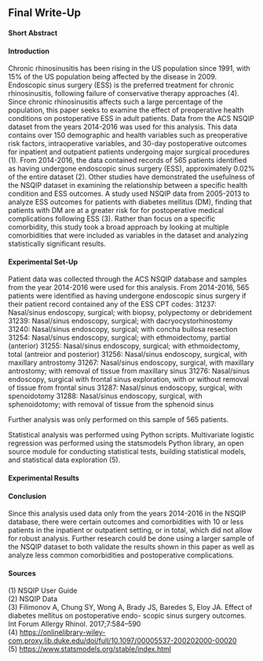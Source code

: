 ## Final Write-Up

#### Short Abstract

#### Introduction
Chronic rhinosinusitis has been rising in the US population since 1991, with 15% of the US population being affected by the disease in 2009. Endoscopic sinus surgery (ESS) is the preferred treatment for chronic rhinosinusitis, following failure of conservative therapy approaches (4). Since chronic rhinosinusitis affects such a large percentage of the population, this paper seeks to examine the effect of preoperative health conditions on postoperative ESS in adult patients. Data from the ACS NSQIP dataset from the years 2014-2016 was used for this analysis. This data contains over 150 demographic and health variables such as preoperative risk factors, intraoperative variables, and 30-day postoperative outcomes for inpatient and outpatient patients undergoing major surgical procedures (1). From 2014-2016, the data contained records of 565 patients identified as having undergone endoscopic sinus surgery (ESS), approximately 0.02% of the entire dataset (2). Other studies have demonstrated the usefulness of the NSQIP dataset in examining the relationship between a specific health condition and ESS outcomes. A study used NSQIP data from 2005-2013 to analyze ESS outcomes for patients with diabetes mellitus (DM), finding that patients with DM are at a greater risk for for postoperative medical complications following ESS (3). Rather than focus on a specific comorbidity, this study took a broad approach by looking at multiple comorbidities that were included as variables in the dataset and analyzing statistically significant results.

#### Experimental Set-Up 
Patient data was collected through the ACS NSQIP database and samples from the year 2014-2016 were used for this analysis. From 2014-2016, 565 patients were identified as having undergone endoscopic sinus surgery if their patient record contained any of the ESS CPT codes:
31237: Nasal/sinus endoscopy, surgical; with biopsy, polypectomy or debridement
31239: Nasal/sinus endoscopy, surgical; with dacryocystorhinostomy
31240: Nasal/sinus endoscopy, surgical; with concha bullosa resection
31254: Nasal/sinus endoscopy, surgical; with ethmoidectomy, partial (anterior)
31255: Nasal/sinus endoscopy, surgical; with ethmoidectomy, total (antreior and posterior)
31256: Nasal/sinus endoscopy, surgical, with maxillary antrostomy
31267: Nasal/sinus endoscopy, surgical, with maxillary antrostomy; with removal of tissue from maxillary sinus
31276: Nasal/sinus endoscopy, surgical with frontal sinus exploration, with or without removal of tissue from frontal sinus
31287: Nasal/sinus endoscopy, surgical, with spenoidotomy
31288: Nasal/sinus endoscopy, surgical, with sphenoidotomy; with removal of tissue from the sphenoid sinus

Further analysis was only performed on this sample of 565 patients. 

Statistical analysis was performed using Python scripts. Multivariate logistic regression was performed using the statsmodels Python library, an open source module for conducting statistical tests, building statistical models, and statistical data exploration (5). 

#### Experimental Results

#### Conclusion
Since this analysis used data only from the years 2014-2016 in the NSQIP database, there were certain outcomes and comorbidities with 10 or less patients in the inpatient or outpatient setting, or in total, which did not allow for robust analysis. Further research could be done using a larger sample of the NSQIP dataset to both validate the results shown in this paper as well as analyze less common comorbidities and postoperative complications.

#### Sources
(1) NSQIP User Guide  
(2) NSQIP Data  
(3) Filimonov A, Chung SY, Wong A, Brady JS, Baredes S, Eloy JA. Effect of diabetes mellitus on postoperative endo- scopic sinus surgery outcomes. Int Forum Allergy Rhinol. 2017;7:584–590   
(4) https://onlinelibrary-wiley-com.proxy.lib.duke.edu/doi/full/10.1097/00005537-200202000-00020  
(5) https://www.statsmodels.org/stable/index.html


